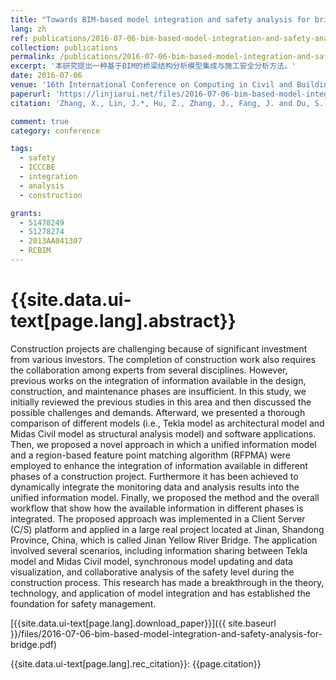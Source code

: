 ```yaml
---
title: "Towards BIM-based model integration and safety analysis for bridge construction"
lang: zh
ref: publications/2016-07-06-bim-based-model-integration-and-safety-analysis-for-bridge
collection: publications
permalink: /publications/2016-07-06-bim-based-model-integration-and-safety-analysis-for-bridge
excerpt: '本研究提出一种基于BIM的桥梁结构分析模型集成与施工安全分析方法。'
date: 2016-07-06
venue: '16th International Conference on Computing in Civil and Building Engineering'
paperurl: 'https://linjiarui.net/files/2016-07-06-bim-based-model-integration-and-safety-analysis-for-bridge.pdf'
citation: 'Zhang, X., Lin, J.*, Hu, Z., Zhang, J., Fang, J. and Du, S. (2016). &quot;Towards BIM-based model integration and safety analysis for bridge construction&quot; <i>in Proceedings of the 16th International Conference on Computing in Civil and Building Engineering</i>. 1091-1097. Osaka, Japan.'

comment: true
category: conference

tags: 
  - safety
  - ICCCBE
  - integration
  - analysis
  - construction

grants:
  - 51478249
  - 51278274
  - 2013AA041307
  - RCBIM
---
```



{{site.data.ui-text[page.lang].abstract}}
====

Construction projects are challenging because of significant investment from various investors. The completion of construction work also requires the collaboration among experts from several disciplines. However, previous works on the integration of information available in the design, construction, and maintenance phases are insufficient. In this study, we initially reviewed the previous studies in this area and then discussed the possible challenges and demands. Afterward, we presented a thorough comparison of different models (i.e., Tekla model as architectural model and Midas Civil model as structural analysis model) and software applications. Then, we proposed a novel approach in which a unified information model and a region-based feature point matching algorithm (RFPMA) were employed to enhance the integration of information available in different phases of a construction project. Furthermore it has been achieved to dynamically integrate the monitoring data and analysis results into the unified information model. Finally, we proposed the method and the overall workflow that show how the available information in different phases is integrated. The proposed approach was implemented in a Client Server (C/S) platform and applied in a large real project located at Jinan, Shandong Province, China, which is called Jinan Yellow River Bridge. The application involved several scenarios, including information sharing between Tekla model and Midas Civil model, synchronous model updating and data visualization, and collaborative analysis of the safety level during the construction process. This research has made a breakthrough in the theory, technology, and application of model integration and has established the foundation for safety management.

[{{site.data.ui-text[page.lang].download_paper}}]({{ site.baseurl }}/files/2016-07-06-bim-based-model-integration-and-safety-analysis-for-bridge.pdf)

{{site.data.ui-text[page.lang].rec_citation}}: {{page.citation}}